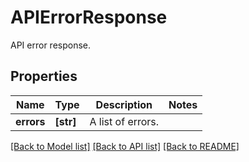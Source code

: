 # APIErrorResponse

API error response.

## Properties
Name | Type | Description | Notes
------------ | ------------- | ------------- | -------------
**errors** | **[str]** | A list of errors. | 

[[Back to Model list]](README.md#documentation-for-models) [[Back to API list]](README.md#documentation-for-api-endpoints) [[Back to README]](README.md)



